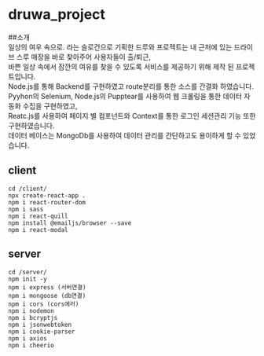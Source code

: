 # druwa_project

##소개    
일상의 여우 속으로. 라는 슬로건으로 기획한 드루와 프로젝트는 내 근처에 있는 드라이브 스루 매장을 바로 찾아주어 사용자들이 출/퇴근,   
바쁜 일상 속에서 잠깐의 여유를 찾을 수 있도록 서비스를 제공하기 위해 제작 된 프로젝트입니다.      
Node.js를 통해 Backend를 구현하였고 route분리를 통한 소스를 간결화 하였습니다.   
Pyyhon의 Selenium, Node.js의 Pupptear를 사용하여 웹 크롤링을 통한 데이터 자동화 수집을 구현하였고,   
Reatc.js를 사용하여 페이지 별 컴포넌트와 Context를 통한 로그인 세션관리 기능 또한 구현하였습니다.   
데이터 베이스는 MongoDb를 사용하여 데이터 관리를 간단하고도 용이하게 할 수 있었습니다.   



## client
````
cd /client/
npx create-react-app . 
npm i react-router-dom
npm i sass
npm i react-quill
npm install @emailjs/browser --save
npm i react-modal
````

## server
````
cd /server/
npm init -y 
npm i express (서버연결)
npm i mongoose (db연결)
npm i cors (cors에러)
npm i nodemon
npm i bcryptjs
npm i jsonwebtoken
npm i cookie-parser
npm i axios
npm i cheerio
````
